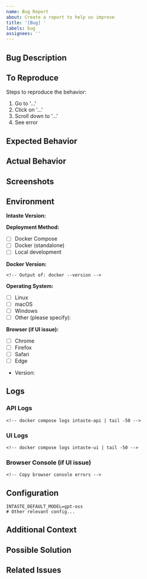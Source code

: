 ```yaml
---
name: Bug Report
about: Create a report to help us improve
title: '[Bug] '
labels: bug
assignees: ''
---
```


## Bug Description

<!-- A clear and concise description of what the bug is -->

## To Reproduce

Steps to reproduce the behavior:
1. Go to '...'
2. Click on '...'
3. Scroll down to '...'
4. See error

## Expected Behavior

<!-- A clear and concise description of what you expected to happen -->

## Actual Behavior

<!-- What actually happened -->

## Screenshots

<!-- If applicable, add screenshots to help explain your problem -->

## Environment

**Intaste Version:**
<!-- e.g., v0.1.0, commit hash, or 'latest' -->

**Deployment Method:**
- [ ] Docker Compose
- [ ] Docker (standalone)
- [ ] Local development

**Docker Version:**
```
<!-- Output of: docker --version -->
```

**Operating System:**
- [ ] Linux
- [ ] macOS
- [ ] Windows
- [ ] Other (please specify):

**Browser (if UI issue):**
- [ ] Chrome
- [ ] Firefox
- [ ] Safari
- [ ] Edge
- Version:

## Logs

<!-- Please provide relevant logs -->

### API Logs
```
<!-- docker compose logs intaste-api | tail -50 -->
```

### UI Logs
```
<!-- docker compose logs intaste-ui | tail -50 -->
```

### Browser Console (if UI issue)
```
<!-- Copy browser console errors -->
```

## Configuration

<!-- Relevant parts of your .env file (remove sensitive data) -->

```env
INTASTE_DEFAULT_MODEL=gpt-oss
# Other relevant config...
```

## Additional Context

<!-- Add any other context about the problem here -->

## Possible Solution

<!-- If you have suggestions on how to fix the bug -->

## Related Issues

<!-- Link to related issues if any -->
